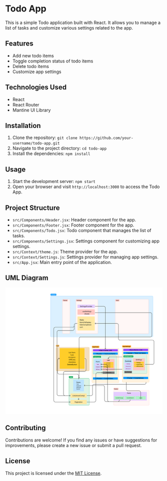 # Todo App

This is a simple Todo application built with React. It allows you to manage a list of tasks and customize various settings related to the app.

## Features

- Add new todo items
- Toggle completion status of todo items
- Delete todo items
- Customize app settings

## Technologies Used

- React
- React Router
- Mantine UI Library

## Installation

1. Clone the repository: `git clone https://github.com/your-username/todo-app.git`
2. Navigate to the project directory: `cd todo-app`
3. Install the dependencies: `npm install`

## Usage

1. Start the development server: `npm start`
2. Open your browser and visit `http://localhost:3000` to access the Todo App.

## Project Structure

- `src/Components/Header.jsx`: Header component for the app.
- `src/Components/Footer.jsx`: Footer component for the app.
- `src/Components/Todo.jsx`: Todo component that manages the list of tasks.
- `src/Components/Settings.jsx`: Settings component for customizing app settings.
- `src/Context/theme.js`: Theme provider for the app.
- `src/Context/Settings.js`: Settings provider for managing app settings.
- `src/App.jsx`: Main entry point of the application.

## UML Diagram

![UML](./public/todoUML.png)

## Contributing

Contributions are welcome! If you find any issues or have suggestions for improvements, please create a new issue or submit a pull request.

## License

This project is licensed under the [MIT License](https://opensource.org/licenses/MIT).
